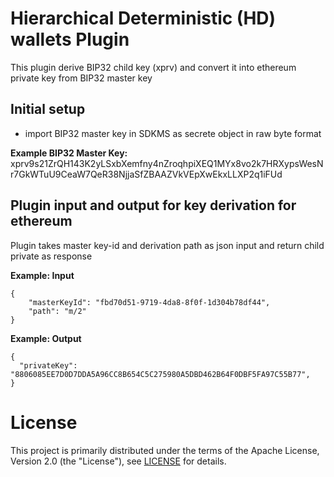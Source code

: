 # Hierarchical Deterministic (HD) wallets Plugin
This plugin derive BIP32 child key (xprv) and convert it into ethereum private key from BIP32 master key
## Initial setup
* import BIP32 master key in SDKMS as secrete object in raw byte format

**Example BIP32 Master Key:** xprv9s21ZrQH143K2yLSxbXemfny4nZroqhpiXEQ1MYx8vo2k7HRXypsWesNr7GkWTuU9CeaW7QeR38NjjaSfZBAAZVkVEpXwEkxLLXP2q1iFUd

## Plugin input and output for key derivation for ethereum
Plugin takes master key-id and derivation path as json input and return child private as response

**Example: Input**

```
{
	"masterKeyId": "fbd70d51-9719-4da8-8f0f-1d304b78df44",
	"path": "m/2"
}
```
**Example: Output**
```
{
  "privateKey": "8806085EE7D0D7DDA5A96CC8B654C5C275980A5DBD462B64F0DBF5FA97C55B77",
}
```

# License

This project is primarily distributed under the terms of the Apache License, Version 2.0 (the "License"), see [LICENSE](./LICENSE) for details.
